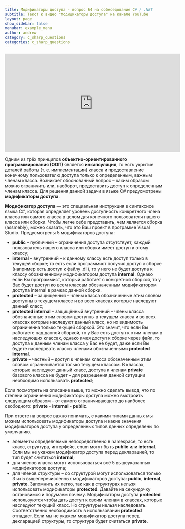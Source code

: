```yaml
---
title: Модификаторы доступа - вопрос №4 на собеседование C# / .NET
subtitle: Текст к видео "Модификаторы доступа" на канале YouTube
layout: page
show_sidebar: false
menubar: example_menu
author: andrew
category: c_sharp_questions
categories: c_sharp_questions
---
```


<center>
<iframe width="560" height="315" src="https://www.youtube.com/embed/qukYAQ36kao" 
frameborder="0" allow="accelerometer; autoplay; 
encrypted-media; gyroscope; picture-in-picture" allowfullscreen></iframe>
</center>

Одним из трёх принципов **объектно-ориентированного программирования (ООП)** является **инкапсуляция**, то есть укрытие деталей работы (т. е. имплементации) класса и предоставление 
конечному пользователю доступа только к определенным, важным членам класса. Возникает обоснованный вопрос – каким образом можно ограничить или, наоборот, предоставить доступ 
к определенным членам класса. Для решения данной задачи в языке C# предусмотрены **модификаторы доступа**.

**Модификатор доступа** — это специальная инструкция в синтаксисе языка C#, которая определяет уровень доступность конкретного члена класса или самого класса в целом для конечного 
пользователя нашего класса или сборки. Чтобы легче себе представить, чем является сборка (assmebly), можно сказать, что это Ваш проект в программе Visual Studio. Предусмотрены 
5 модификаторов доступа:

 - **public** – публичный – ограничения доступа отсутствует, каждый пользователь нашего класса или сборки имеет доступ к этому классу;
 - **internal** – внутренний – к данному классу есть доступ только в текущей сборке; то есть если программист получил доступ к сборке (например есть доступ к файлу .dll), то у него не 
 будет доступа к классу обозначенному модификатором доступа **internal**. Однако если Вы программист, который работает с конкретной сборкой, то у Вас будет доступ ко всем классам 
 обозначенным модификатором доступа internal в рамках данной сборки.
 - **protected** – защищенный – члены класса обозначенные этим словом доступны в текущем классе и во всех классах которые наследуют данный класс;
 - **protected internal** – защищённый внутренний  – члены класса обозначенные этим словом доступны в текущем класса и во всех классах которые наследуют данный класс, но их видимость 
 ограниченна только текущей сборкой. Это значит, что если Вы работаете над данной сборкой, то у Вас есть доступ к этим членам в  наследующих классах, однако имея доступ к сборке 
 через файл, то доступа к данным членам класса у Вас не будет, даже если Вы будете наследовать классы членами обозначенными **protected internal**.
 - **private** – частный – доступ к членам класса обозначенным этим словом ограничивается только текущем классом. В классах, которые наследуют данный класс, доступа к членам **private** 
 базового класса не будет – для разрешения данной ситуации необходимо использовать **protected**;
 
Если посмотреть на описание выше, то можно сделать вывод, что по степени ограничения модификаторы доступа можно выстроить следующим образом – от самого ограничивающего до наиболее 
свободного: **private** - **internal** - **public**. 

При ответе на вопрос важно понимать, с какими типами данных мы можем использовать модификаторы доступа и какие значения модификаторов доступа у определенных типов данных определены 
по умолчанию.

 - элементы определяемые непосредственно в namespace, то есть класс, структура, интерфейс, enum могут быть **public** или **internal**. Если мы не укажем модификатор доступа перед 
декларацией, то тип будет считаться **internal**;
 - для членов класса могут использоваться всё 5 вышеуказанных модификаторов доступа;
 - для членов структуры – со структурой могут использоваться только 3 из 5 вышеперечисленных модификаторов доступа: **public**, **internal**, **private**. Запомнить их легко, так 
 как в структурах нельзя использовать модификаторы **protected**. Давайте на секундочку остановимся и подумаем почему. Модификаторы доступа **protected** используются чтобы дать 
 доступ к своим членам в классах, которые наследуют текущий класс. Но структуры нельзя наследовать. Соответственно необходимость в использовании **protected** отпадает. Если мы не 
 укажем модификатор доступа перед декларацией структуры, то структура будет считаться **private**.
